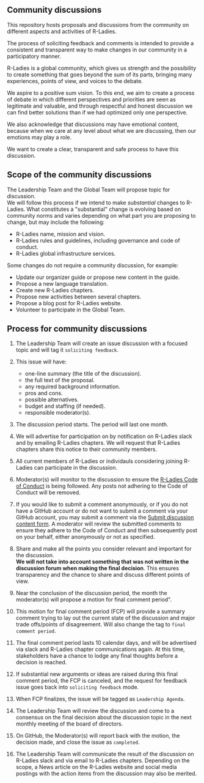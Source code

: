 ## Community discussions

This repository hosts proposals and discussions from the community 
on different aspects and activities of R-Ladies.

The process of soliciting feedback and comments is intended to provide a consistent 
and transparent way to make changes in our community in a participatory manner. 

R-Ladies is a global community, which gives us strength and the possibility to create something 
that goes beyond the sum of its parts, bringing many experiences, points of view, and voices to the debate.

We aspire to a positive sum vision. To this end, we aim to create a process of debate 
in which different perspectives and priorities are seen as legitimate and valuable, 
and through respectful and honest discussion we can find better solutions 
than if we had optimized only one perspective.

We also acknowledge that discussions may have emotional content, because when we care at 
any level about what we are discussing, then our emotions may play a role.  

We want to create a clear, transparent and safe process to have this discussion.

## Scope of the community discussions

The Leadership Team and the Global Team will propose topic for discussion.  
We will follow this process if we intend to make _substantial_ changes to R-Ladies.
What constitutes a "substantial" change is evolving based on community norms and 
varies depending on what part you are proposing to change, but may include the following:

- R-Ladies name, mission and vision.
- R-Ladies rules and guidelines, including governance and code of conduct.
- R-Ladies global infrastructure services.

Some changes do not require a community discussion, for example:

- Update our organizer guide or propose new content in the guide.
- Propose a new language translation.
- Create new R-Ladies chapters.
- Propose new activities between several chapters.
- Propose a blog post for R-Ladies website.
- Volunteer to participate in the Global Team.

## Process for community discussions

1. The Leadership Team will create an issue discussion with a focused topic and will tag it `soliciting feedback`.

2. This issue will have:
    * one-line summary (the title of the discussion).
    * the full text of the proposal.
    * any required background information.
    * pros and cons.
    * possible alternatives.
    * budget and staffing (if needed).
    * responsible moderator(s).
    
3. The discussion period starts. The period will last one month. 

4. We will advertise for participation on by notification on R-Ladies slack and by
emailing R-Ladies chapters. We will request that R-Ladies chapters share this notice
to their community members.

4. All current members of R-Ladies or individauls considering joining R-Ladies can participate in the discussion. 

5. Moderator(s) will monitor to the discussion to ensure the 
[R-Ladies Code of Conduct](https://www.rladies.org/coc/#:~:text=R%2DLadies%20is%20dedicated%20to,lists%2C%20both%20online%20and%20offline) is being followed. Any posts not adhering to the Code of Conduct will be
removed.

7. If you would like to submit a comment anonymously, or if you do not have a GitHub account
or do not want to submit a comment via your GitHub account, you may submit
a comment via the [Submit discussion content form](https://airtable.com/shr7KmgOENIlN5AfJ). 
A moderator will review the submitted comments to ensure they adhere to the Code of Conduct
and then subsequently post on your behalf, either anonymously or not as specified.
  
8. Share and make all the points you consider relevant and important for the discussion.  
__We will not take into account something that was not written in the discussion forum when making the final decision__. 
This ensures transparency and the chance to share and discuss different points of view.

9. Near the conclusion of the discussion period, the month the moderator(s) will propose a motion for final comment period".

10. This motion for final comment period (FCP) will provide a summary comment trying to lay out 
the current state of the discussion and major trade offs/points of disagreement. Will also change the tag to `final comment period`.

11. The final comment period lasts 10 calendar days, and will be advertised via slack
and R-Ladies chapter communications again. At this time, stakeholders have a chance to lodge any final thoughts before a decision is reached.

12. If substantial new arguments or ideas are raised during this final comment period, the FCP is canceled, 
and the request for feedback issue goes back into `soliciting feedback` mode.

13. When FCP finalizes, the issue will be tagged as `Leadership Agenda`.

14. The Leadership Team will review the discussion and come to a consensus on the final decision 
about the discussion topic in the next monthly meeting of the board of directors.

15. On GitHub, the Moderator(s) will report back with the motion, the decision made, and 
close the issue as `completed`.

16. The Leadership Team will communicate the result of the discussion on R-Ladies slack and via email
to R-Ladies chapters. Depending on the scope, a News article on the R-Ladies website and social media postings
with the action items from the discussion may also be merited.

